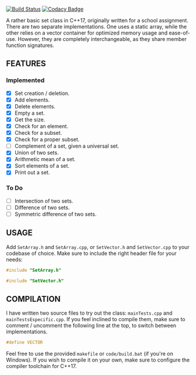 [![Build Status](https://travis-ci.org/abidanBrito/Set-Class.svg?branch=master)](https://travis-ci.org/abidanBrito/Set-Class)
[![Codacy Badge](https://api.codacy.com/project/badge/Grade/52581286a76540a7b67cf4dcd7476673)](https://www.codacy.com/manual/abidanBrito/Set-Class?utm_source=github.com&amp;utm_medium=referral&amp;utm_content=abidanBrito/Set-Class&amp;utm_campaign=Badge_Grade)

A rather basic set class in C++17, originally written for a school assignment.
There are two separate implementations. One uses a static array, while the 
other relies on a vector container for optimized memory usage and ease-of-use. 
However, they are completely interchangeable, as they share member function 
signatures.  

## FEATURES
### Implemented
*   [x] Set creation / deletion.
*   [x] Add elements.
*   [x] Delete elements.
*   [x] Empty a set.
*   [x] Get the size.
*   [x] Check for an element.
*   [x] Check for a subset.
*   [x] Check for a proper subset.
*   [ ] Complement of a set, given a universal set.
*   [x] Union of two sets.
*   [x] Arithmetic mean of a set.
*   [x] Sort elements of a set.
*   [x] Print out a set.

### To Do
*   [ ] Intersection of two sets.
*   [ ] Difference of two sets.
*   [ ] Symmetric difference of two sets.

## USAGE
Add `SetArray.h` and `SetArray.cpp`, or `SetVector.h` and `SetVector.cpp` 
to your codebase of choice. Make sure to include the right header file for your needs: 

```cpp
#include "SetArray.h"
``` 
```cpp
#include "SetVector.h"
``` 

## COMPILATION
I have written two source files to try out the class: `mainTests.cpp` and 
`mainTestsEspecific.cpp`. If you feel inclined to compile them, make sure to 
comment / uncomment the following line at the top, to switch between implementations.

``` cpp
#define VECTOR
```
Feel free to use the provided `makefile` or `code/build.bat` (if you're on Windows). If you wish to compile it on your own, make sure to configure the compiler toolchain for C++17.
